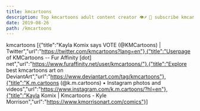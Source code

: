 ```yaml
---
title: kmcartoons
description: Top kmcartoons adult content creator 👁♐️ 👑 subscribe kmcartoons to my porn site below IG kmcartoons
date: 2019-08-26
path: /kmcartoons
---
```


kmcartoons
[{"title":"Kayla Komix says VOTE (@KMCartoons) | Twitter","url":"https://twitter.com/kmcartoons?lang=en"},{"title":"Userpage of KMCartoons -- Fur Affinity [dot] net","url":"https://www.furaffinity.net/user/kmcartoons/"},{"title":"Explore best kmcartoons art on DeviantArt","url":"https://www.deviantart.com/tag/kmcartoons"},{"title":"K.m.cartoons   (@k.m.cartoons) • Instagram photos and videos","url":"https://www.instagram.com/k.m.cartoons/?hl=en"},{"title":"Kayla Komix | Kmcartoons - Kyle Morrison","url":"https://www.kmorrisonart.com/comics"}]

